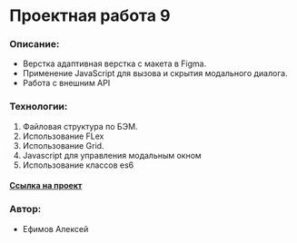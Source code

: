# Проектная работа 9

### Описание:
* Верстка адаптивная верстка с макета в Figma.
* Применение JavaScript для вызова и скрытия модального диалога.
* Работа с внешним API

### Технологии:

1. Файловая структура по БЭМ.
2. Использование FLex
3. Использование Grid.
4. Javascript для управления модальным окном
5. Использование классов es6

#### [Ссылка на  проект](https://factorng.github.io/mesto/src/index.html)

### Автор:
* Ефимов Алексей
